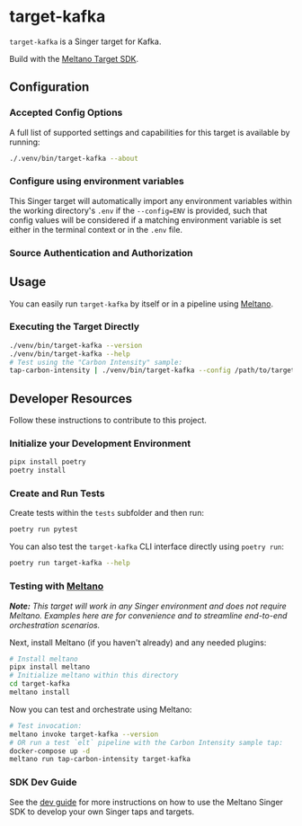 # target-kafka

`target-kafka` is a Singer target for Kafka.

Build with the [Meltano Target SDK](https://sdk.meltano.com).

<!--

Developer TODO: Update the below as needed to correctly describe the install procedure. For instance, if you do not have a PyPi repo, or if you want users to directly install from your git repo, you can modify this step as appropriate.

## Installation

Install from PyPi:

```bash
pipx install target-kafka
```

Install from GitHub:

```bash
pipx install git+https://github.com/ORG_NAME/target-kafka.git@main
```

-->

## Configuration

### Accepted Config Options

<!--
Developer TODO: Provide a list of config options accepted by the target.

This section can be created by copy-pasting the CLI output from:

```
target-kafka --about --format=markdown
```
-->

A full list of supported settings and capabilities for this
target is available by running:

```bash
./.venv/bin/target-kafka --about
```

### Configure using environment variables

This Singer target will automatically import any environment variables within the working directory's
`.env` if the `--config=ENV` is provided, such that config values will be considered if a matching
environment variable is set either in the terminal context or in the `.env` file.

### Source Authentication and Authorization

<!--
Developer TODO: If your target requires special access on the destination system, or any special authentication requirements, provide those here.
-->

## Usage

You can easily run `target-kafka` by itself or in a pipeline using [Meltano](https://meltano.com/).

### Executing the Target Directly

```bash
./venv/bin/target-kafka --version
./venv/bin/target-kafka --help
# Test using the "Carbon Intensity" sample:
tap-carbon-intensity | ./venv/bin/target-kafka --config /path/to/target-kafka-config.json
```

## Developer Resources

Follow these instructions to contribute to this project.

### Initialize your Development Environment

```bash
pipx install poetry
poetry install
```

### Create and Run Tests

Create tests within the `tests` subfolder and
  then run:

```bash
poetry run pytest
```

You can also test the `target-kafka` CLI interface directly using `poetry run`:

```bash
poetry run target-kafka --help
```

### Testing with [Meltano](https://meltano.com/)

_**Note:** This target will work in any Singer environment and does not require Meltano.
Examples here are for convenience and to streamline end-to-end orchestration scenarios._

<!--
Developer TODO:
Your project comes with a custom `meltano.yml` project file already created. Open the `meltano.yml` and follow any "TODO" items listed in
the file.
-->

Next, install Meltano (if you haven't already) and any needed plugins:

```bash
# Install meltano
pipx install meltano
# Initialize meltano within this directory
cd target-kafka
meltano install
```

Now you can test and orchestrate using Meltano:

```bash
# Test invocation:
meltano invoke target-kafka --version
# OR run a test `elt` pipeline with the Carbon Intensity sample tap:
docker-compose up -d
meltano run tap-carbon-intensity target-kafka
```

### SDK Dev Guide

See the [dev guide](https://sdk.meltano.com/en/latest/dev_guide.html) for more instructions on how to use the Meltano Singer SDK to
develop your own Singer taps and targets.
